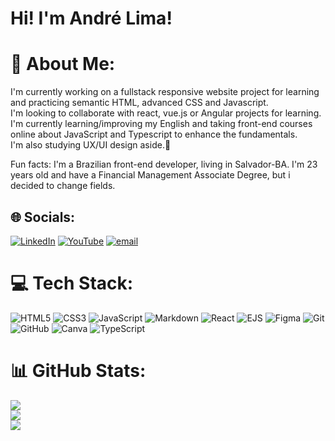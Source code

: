 # Hi! I'm André Lima!

# 💫 About Me:
I'm currently working on a fullstack responsive website project for learning and practicing semantic HTML, advanced CSS and Javascript. <br>I'm looking to collaborate with react, vue.js or Angular projects for learning.<br>I'm currently learning/improving my English and taking front-end courses online about JavaScript and Typescript to enhance the fundamentals.<br>I'm also studying UX/UI design aside.🎨<br>

Fun facts: I'm a Brazilian front-end developer, living in Salvador-BA. I'm 23 years old and have a Financial Management Associate Degree, but i decided to change fields.

## 🌐 Socials:
[![LinkedIn](https://img.shields.io/badge/LinkedIn-%230077B5.svg?logo=linkedin&logoColor=white)](https://linkedin.com/in/https://www.linkedin.com/in/andre-couto-lima/) [![YouTube](https://img.shields.io/badge/YouTube-%23FF0000.svg?logo=YouTube&logoColor=white)](https://youtube.com/@UCxNSvJmnBCg2XdHsHAmMm8g) [![email](https://img.shields.io/badge/Email-D14836?logo=gmail&logoColor=white)](mailto:decodevofcial@gmail.com) 

# 💻 Tech Stack:
![HTML5](https://img.shields.io/badge/html5-%23E34F26.svg?style=for-the-badge&logo=html5&logoColor=white) ![CSS3](https://img.shields.io/badge/css3-%231572B6.svg?style=for-the-badge&logo=css3&logoColor=white) ![JavaScript](https://img.shields.io/badge/javascript-%23323330.svg?style=for-the-badge&logo=javascript&logoColor=%23F7DF1E) ![Markdown](https://img.shields.io/badge/markdown-%23000000.svg?style=for-the-badge&logo=markdown&logoColor=white) ![React](https://img.shields.io/badge/react-%2320232a.svg?style=for-the-badge&logo=react&logoColor=%2361DAFB) ![EJS](https://img.shields.io/badge/ejs-%23B4CA65.svg?style=for-the-badge&logo=ejs&logoColor=black) ![Figma](https://img.shields.io/badge/figma-%23F24E1E.svg?style=for-the-badge&logo=figma&logoColor=white) ![Git](https://img.shields.io/badge/git-%23F05033.svg?style=for-the-badge&logo=git&logoColor=white) ![GitHub](https://img.shields.io/badge/github-%23121011.svg?style=for-the-badge&logo=github&logoColor=white) ![Canva](https://img.shields.io/badge/Canva-%2300C4CC.svg?style=for-the-badge&logo=Canva&logoColor=white) ![TypeScript](https://img.shields.io/badge/typescript-%23007ACC.svg?style=for-the-badge&logo=typescript&logoColor=white)
# 📊 GitHub Stats:
![](https://github-readme-stats.vercel.app/api?username=DecoDevOficial&theme=dark&hide_border=true&include_all_commits=true&count_private=true)<br/>
![](https://nirzak-streak-stats.vercel.app/?user=DecoDevOficial&theme=dark&hide_border=true&include_all_commits=true&count_private=true)<br/>
![](https://github-readme-stats.vercel.app/api/top-langs/?username=DecoDevOficial&theme=dark&hide_border=true&include_all_commits=true&count_private=true&layout=compact)
